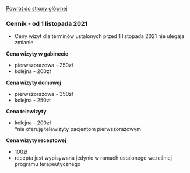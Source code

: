 <a href="https://gabinetpsychiatra.pl"> Powrót do strony głównej </a>

### Cennik - od 1 listopada 2021
* Ceny wizyt dla terminów ustalonych przed 1 listopada 2021 nie ulegaja zmianie

__Cena wizyty w gabinecie__
- pierwszorazowa - 250zł
- kolejna - 200zł

__Cena wizyty domowej__
- pierwszorazowa - 350zł
- kolejna - 250zł

__Cena telewizyty__
- kolejna - 200zł<br>
 *nie oferuję telewizyty pacjentom pierwszorazowym

__Cena wizyty receptowej__
- 100zł<br>
- recepta jest wypisywana jedynie w ramach ustalonego wcześniej programu terapeutycznego

